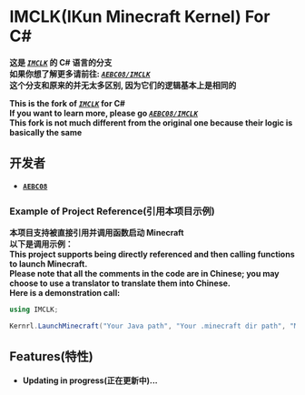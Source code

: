 # IMCLK(IKun Minecraft Kernel) For C#
**这是 [_`IMCLK`_](https://github.com/AEBC08/IMCLK) 的 C# 语言的分支**  
**如果你想了解更多请前往: [_`AEBC08/IMCLK`_](https://github.com/AEBC08/IMCLK)**  
**这个分支和原来的并无太多区别, 因为它们的逻辑基本上是相同的**  
  
**This is the fork of [_`IMCLK`_](https://github.com/AEBC08/IMCLK) for C#**  
**If you want to learn more, please go [_`AEBC08/IMCLK`_](https://github.com/AEBC08/IMCLK)**  
**This fork is not much different from the original one because their logic is basically the same**

## 开发者
* **[`AEBC08`](https://github.com/AEBC08)**

### Example of Project Reference(引用本项目示例)
**本项目支持被直接引用并调用函数启动 Minecraft  
以下是调用示例：**  
**This project supports being directly referenced and then calling functions to launch Minecraft.  
Please note that all the comments in the code are in Chinese; you may choose to use a translator to translate them into Chinese.  
Here is a demonstration call:**

```C#
using IMCLK;

Kernrl.LaunchMinecraft("Your Java path", "Your .minecraft dir path", "Minecraft version name", 1024, "Player name", OutJvmParams: true);
```

## Features(特性)
* **Updating in progress(正在更新中)...**
